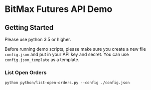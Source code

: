 # BitMax Futures API Demo 

## Getting Started

Please use python 3.5 or higher. 

Before running demo scripts, please make sure you create a new file `config.json` and put in your API key and secret. You can use `config.json_template` as a template. 

### List Open Orders 

    python python/list-open-orders.py --config ./config.json
    
 
